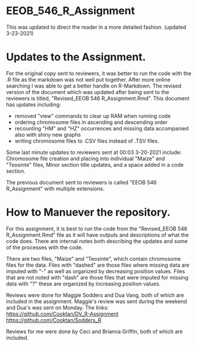 # EEOB_546_R_Assignment
This was updated to direct the reader in a more detailed fashion. (updated 3-23-2021)

# Updates to the Assignment.

For the original copy sent to reviewers, it was better to run the code with the .R file as the markdown was not well put together. After more online searching I was able to get a better handle on R-Markdown. The revised version of the document which was updated after being sent to the reviewers is titled, "Revised_EEOB 546 R_Assignment.Rmd". This document has updates including: 

* removed "view" commands to clear up RAM when running code
* ordering chromosome files in ascending and descending order
* recounting "HM" and "HZ" occurrences and missing data accompanied also with shiny new graphs
* writing chromosome files to .CSV files instead of .TSV files.

Some last minute updates to reviewers sent at 00:03 3-20-2021 include: Chromosome file creation and placing into individual "Maize" and "Teosinte" files, Minor section title updates, and a space added in a code section.

The previous document sent to reviewers is called "EEOB 546 R_Assignment" with multiple extensions.

# How to Manuever the repository.

 For this assignment, it is best to run the code from the "Revised_EEOB 546 R_Assignment.Rmd" file as it will have outputs and descriptions of what the code does. There are internal notes both describing the updates and some of the processes with the code.
 
There are two files, "Maize" and "Teosinte", which contain chromosome files for the data. Files with "dashed" are those files where missing data are imputed with "-" as well as organized by decreasing position values. Files that are not noted with "dash" are those files that were imputed for missing data with "?" these are organized by increasing position values.

Reviews were done for Maggie Sodders and Dua Vang, both of which are included in the assignment. Maggie's review was sent during the weekend and Dua's was sent on Monday.
The links:
https://github.com/Cooktan/DV_R-Assignment
https://github.com/Cooktan/Sodders_R

Reviews for me were done by Ceci and Brianna Griffin, both of which are included.
 
 
